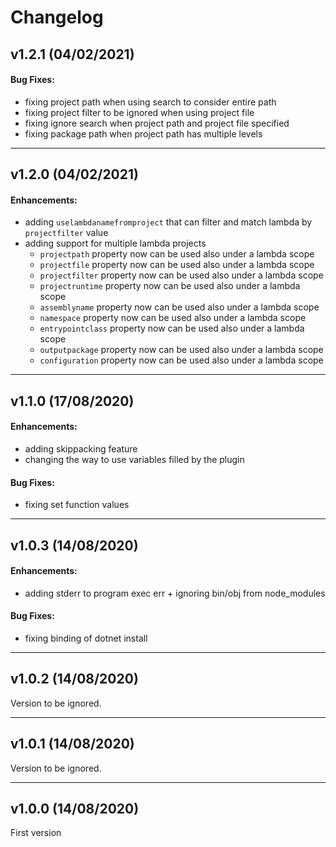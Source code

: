 # Changelog

## v1.2.1 (04/02/2021)
#### Bug Fixes:
- fixing project path when using search to consider entire path 
- fixing project filter to be ignored when using project file
- fixing ignore search when project path and project file specified
- fixing package path when project path has multiple levels

---

## v1.2.0 (04/02/2021)
#### Enhancements:
- adding `uselambdanamefromproject` that can filter and match lambda by `projectfilter` value
- adding support for multiple lambda projects
  - `projectpath` property now can be used also under a lambda scope
  - `projectfile` property now can be used also under a lambda scope
  - `projectfilter` property now can be used also under a lambda scope
  - `projectruntime` property now can be used also under a lambda scope
  - `assemblyname` property now can be used also under a lambda scope
  - `namespace` property now can be used also under a lambda scope
  - `entrypointclass` property now can be used also under a lambda scope
  - `outputpackage` property now can be used also under a lambda scope
  - `configuration` property now can be used also under a lambda scope

---

## v1.1.0 (17/08/2020)
#### Enhancements:
- adding skippacking feature
- changing the way to use variables filled by the plugin
#### Bug Fixes:
- fixing set function values 

---

## v1.0.3 (14/08/2020)
#### Enhancements:
- adding stderr to program exec err + ignoring bin/obj from node_modules
#### Bug Fixes:
- fixing binding of dotnet install

---

## v1.0.2 (14/08/2020)
Version to be ignored.

---

## v1.0.1 (14/08/2020)
Version to be ignored.

---

## v1.0.0 (14/08/2020)
First version